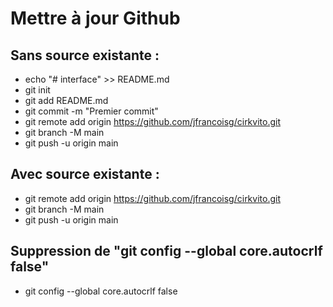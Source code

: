 Mettre à jour Github
====================

Sans source existante :
-----------------------

* echo "# interface" >> README.md
* git init
* git add README.md
* git commit -m "Premier commit"
* git remote add origin https://github.com/jfrancoisg/cirkvito.git
* git branch -M main
* git push -u origin main

Avec source existante :
-----------------------

* git remote add origin https://github.com/jfrancoisg/cirkvito.git
* git branch -M main
* git push -u origin main

Suppression de "git config --global core.autocrlf false"
--------------------------------------------------------

* git config --global core.autocrlf false